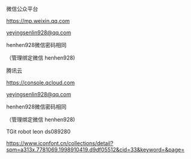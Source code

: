 微信公众平台

https://mp.weixin.qq.com

yeyingsenlin928@qq.com

henhen928微信密码相同

（管理绑定微信 henhen928)



腾讯云

https://console.qcloud.com

yeyingsenlin928@qq.com

henhen928微信密码相同

（管理绑定微信 henhen928)



TGit
robot
leon
ds089280



https://www.iconfont.cn/collections/detail?spm=a313x.7781069.1998910419.d9df05512&cid=33&keyword=&page=
